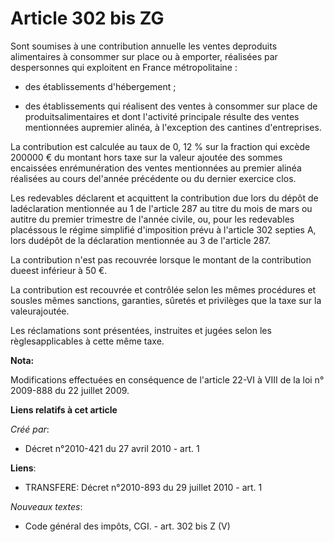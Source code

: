 # Article 302 bis ZG

Sont soumises à une contribution annuelle les ventes deproduits alimentaires à consommer sur place ou à emporter, réalisées
par despersonnes qui exploitent en France métropolitaine : 

- des établissements d'hébergement ; 

- des établissements qui réalisent des ventes à consommer sur place de produitsalimentaires et dont l'activité principale
résulte des ventes mentionnées aupremier alinéa, à l'exception des cantines d'entreprises. 

La contribution est calculée au taux de 0, 12 % sur la fraction qui excède 200000 € du montant hors taxe sur la valeur
ajoutée des sommes encaissées enrémunération des ventes mentionnées au premier alinéa réalisées au cours del'année précédente
ou du dernier exercice clos. 

Les redevables déclarent et acquittent la contribution due lors du dépôt de ladéclaration mentionnée au 1 de l'article 287 au
titre du mois de mars ou autitre du premier trimestre de l'année civile, ou, pour les redevables placéssous le régime
simplifié d'imposition prévu à l'article 302 septies A, lors dudépôt de la déclaration mentionnée au 3 de l'article 287. 

La contribution n'est pas recouvrée lorsque le montant de la contribution dueest inférieur à 50 €. 

La contribution est recouvrée et contrôlée selon les mêmes procédures et sousles mêmes sanctions, garanties, sûretés et
privilèges que la taxe sur la valeurajoutée. 

Les réclamations sont présentées, instruites et jugées selon les règlesapplicables à cette même taxe.

**Nota:**

Modifications effectuées en conséquence de l'article 22-VI à VIII de la loi n° 2009-888 du 22 juillet 2009.

**Liens relatifs à cet article**

_Créé par_:

  - Décret n°2010-421  du 27 avril 2010 - art. 1

**Liens**:

  - TRANSFERE: Décret n°2010-893 du 29 juillet 2010 - art. 1

_Nouveaux textes_:

  - Code général des impôts, CGI. - art. 302 bis Z (V)
